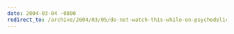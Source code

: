 ```yaml
---
date: 2004-03-04 -0800
redirect_to: /archive/2004/03/05/do-not-watch-this-while-on-psychedelics.aspx/
---
```

